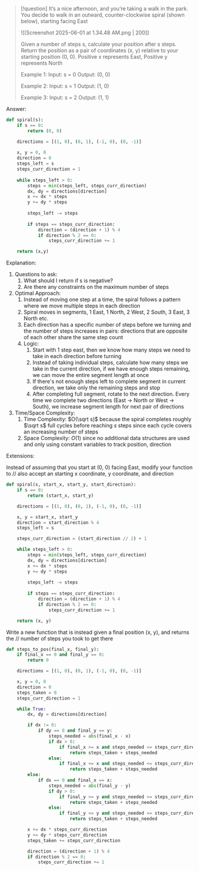 >[!question]
>It’s a nice afternoon, and you’re taking a walk in the park. You decide to walk in an outward,
>counter-clockwise spiral (shown below), starting facing East
>
>![[Screenshot 2025-06-01 at 1.34.48 AM.png | 200]]
>
>Given a number of steps s, calculate your position after s steps. Return the position as a 
>pair of coordinates (x, y) relative to your starting position (0, 0).
>Positive x represents East, Positive y represents North
>
>Example 1:
>Input: s = 0
>Output: (0, 0)
>
>Example 2:
>Input: s = 1
>Output: (1, 0)
>
>Example 3:
>Input: s = 2
>Output: (1, 1)

Answer:
```Python
def spiral(s):
	if s == 0:
		return (0, 0)

	directions = [(1, 0), (0, 1), (-1, 0), (0, -1)]
	
	x, y = 0, 0
	direction = 0
	steps_left = s
	steps_curr_direction = 1
	
	while steps_left > 0:
		steps = min(steps_left, steps_curr_direction)
		dx, dy = directions[direction]
		x += dx * steps
		y += dy * steps
		
		steps_left -= steps
		
		if steps == steps_curr_direction:
			direction = (direction + 1) % 4
			if direction % 2 == 0:
				steps_curr_direction += 1

	return (x,y)
```

Explanation:

1. Questions to ask:
	1. What should I return if s is negative?
	2. Are there any constraints on the maximum number of steps
2. Optimal Approach:
	1. Instead of moving one step at a time, the spiral follows a pattern where we move multiple steps in each direction
	2. Spiral moves in segments, 1 East, 1 North, 2 West, 2 South, 3 East, 3 North etc.
	3. Each direction has a specific number of steps before we turning and the number of steps increases in pairs: directions that are opposite of each other share the same step count
	4. Logic:
		1. Start with 1 step east, then we know how many steps we need to take in each direction before turning
		2. Instead of taking individual steps, calculate how many steps we take in the current direction, if we have enough steps remaining, we can move the entire segment length at once
		3. If there's not enough steps left to complete segment in current direction, we take only the remaining steps and stop
		4. After completing full segment, rotate to the next direction. Every time we complete two directions (East -> North or West -> South), we increase segment length for next pair of directions
3. Time/Space Complexity:
	1. Time Complexity: $O(\sqrt s)$ because the spiral completes roughly $\sqrt s$ full cycles before reaching $s$ steps since each cycle covers an increasing number of steps
	2. Space Complexity: $O(1)$ since no additional data structures are used and only using constant variables to track position, direction


Extensions:

Instead of assuming that you start at (0, 0) facing East, modify your function to // also accept an starting x coordinate, y coordinate, and direction

```Python
def spiral(s, start_x, start_y, start_direction):
	if s == 0:
		return (start_x, start_y)

	directions = [(1, 0), (0, 1), (-1, 0), (0, -1)]

	x, y = start_x, start_y
	direction = start_direction % 4
	steps_left = s

	steps_curr_direction = (start_direction // 2) + 1

	while steps_left > 0:
		steps = min(steps_left, steps_curr_direction)
		dx, dy = directions[direction]
		x += dx * steps
		y += dy * steps
		
		steps_left -= steps
		
		if steps == steps_curr_direction:
			direction = (direction + 1) % 4
			if direction % 2 == 0:
				steps_curr_direction += 1

	return (x, y)
```

Write a new function that is instead given a final position (x, y), and returns the // number of steps you took to get there

```Python
def steps_to_pos(final_x, final_y):
	if final_x == 0 and final_y == 0:
		return 0

	directions = [(1, 0), (0, 1), (-1, 0), (0, -1)]

	x, y = 0, 0
	direction = 0
	steps_taken = 0
	steps_curr_direction = 1

	while True:
		dx, dy = directions[direction]

		if dx != 0:
			if dy == 0 and final_y == y:
				steps_needed = abs(final_x - x)
				if dx > 0:
					if final_x >= x and steps_needed <= steps_curr_direction:
						return steps_taken + steps_needed
				else:
					if final_x <= x and steps_needed <= steps_curr_direction:
						return steps_taken + steps_needed
		else:
			if dx == 0 and final_x == x:
				steps_needed = abs(final_y - y)
				if dy > 0:
					if final_y >= y and steps_needed <= steps_curr_direction:
						return steps_taken + steps_needed
				else:
					if final_y <= y and steps_needed <= steps_curr_direction:
						return steps_taken + steps_needed

		x += dx * steps_curr_direction
		y += dy * steps_curr_direction
		steps_taken += steps_curr_direction

		direction = (direction + 1) % 4
		if direction % 2 == 0:
			steps_curr_direction += 1
		
```






